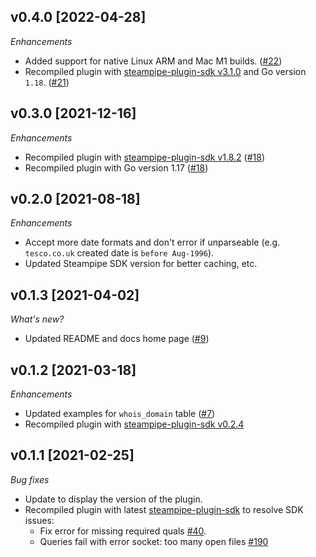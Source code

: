 ## v0.4.0 [2022-04-28]

_Enhancements_

- Added support for native Linux ARM and Mac M1 builds. ([#22](https://github.com/turbot/steampipe-plugin-whois/pull/22))
- Recompiled plugin with [steampipe-plugin-sdk v3.1.0](https://github.com/turbot/steampipe-plugin-sdk/blob/main/CHANGELOG.md#v310--2022-03-30) and Go version `1.18`. ([#21](https://github.com/turbot/steampipe-plugin-whois/pull/21))

## v0.3.0 [2021-12-16]

_Enhancements_

- Recompiled plugin with [steampipe-plugin-sdk v1.8.2](https://github.com/turbot/steampipe-plugin-sdk/blob/main/CHANGELOG.md#v182--2021-11-22) ([#18](https://github.com/turbot/steampipe-plugin-whois/pull/18))
- Recompiled plugin with Go version 1.17 ([#18](https://github.com/turbot/steampipe-plugin-whois/pull/18))

## v0.2.0 [2021-08-18]

_Enhancements_

- Accept more date formats and don't error if unparseable (e.g. `tesco.co.uk` created date is `before Aug-1996`).
- Updated Steampipe SDK version for better caching, etc.

## v0.1.3 [2021-04-02]

_What's new?_

- Updated README and docs home page ([#9](https://github.com/turbot/steampipe-plugin-whois/pull/9))

## v0.1.2 [2021-03-18]

_Enhancements_

- Updated examples for `whois_domain` table ([#7](https://github.com/turbot/steampipe-plugin-whois/pull/7))
- Recompiled plugin with [steampipe-plugin-sdk v0.2.4](https://github.com/turbot/steampipe-plugin-sdk/blob/main/CHANGELOG.md#v024-2021-03-16)

## v0.1.1 [2021-02-25]

_Bug fixes_

- Update to display the version of the plugin.
- Recompiled plugin with latest [steampipe-plugin-sdk](https://github.com/turbot/steampipe-plugin-sdk) to resolve SDK issues:
  - Fix error for missing required quals [#40](https://github.com/turbot/steampipe-plugin-sdk/issues/42).
  - Queries fail with error socket: too many open files [#190](https://github.com/turbot/steampipe/issues/190)
